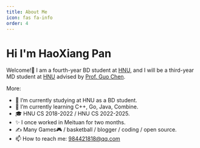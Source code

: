 ```yaml
---
title: About Me
icon: fas fa-info
order: 4
---
```


# Hi I'm HaoXiang Pan

Welcome!👋 I am a fourth-year BD student at [HNU](https://www.hnu.edu.cn/), and I will be a third-year MD student at [HNU](https://www.hnu.edu.cn/) advised by [Prof. Guo Chen](•https://1989chenguo.github.io/).

More:

- 🔭 I’m currently studying at HNU as a BD student.
- 🌱 I’m currently learning C++, Go, Java, Combine.
- 🎓 HNU CS 2018-2022 / HNU CS 2022-2025.
- ✨ I once worked in Meituan for two months.
- ✍ Many Games🎮 / basketball / blogger / coding / open source.
- 📫 How to reach me: [984421818@qq.com](mailto:984421818@qq.com)

